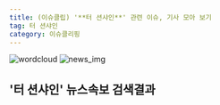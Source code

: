 ```yaml
---
title: (이슈클립) '**터 션샤인**' 관련 이슈, 기사 모아 보기
tag: 터 션샤인
category: 이슈클리핑
---
```

![wordcloud](https://s3.ap-northeast-2.amazonaws.com/lyrics101-wordcloud/2018-09-17-1537121791.png)
![news_img](https://user-images.githubusercontent.com/42597476/44507050-1206f400-a6e4-11e8-8d98-7ffbfebb353f.png)
## **'**터 션샤인**'** 뉴스속보 검색결과

